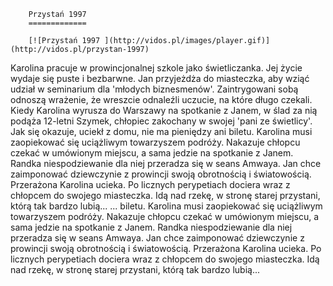 
        Przystań 1997 
        =============
        
        [![Przystań 1997 ](http://vidos.pl/images/player.gif)](http://vidos.pl/przystan-1997)
        
        
 Karolina pracuje w prowincjonalnej szkole jako świetliczanka. Jej życie wydaje się puste i bezbarwne. Jan przyjeżdża do miasteczka, aby wziąć udział w seminarium dla 'młodych biznesmenów'. Zaintrygowani sobą odnoszą wrażenie, że wreszcie odnaleźli uczucie, na które długo czekali. Kiedy Karolina wyrusza do Warszawy na spotkanie z Janem, w ślad za nią podąża 12-letni Szymek, chłopiec zakochany w swojej 'pani ze świetlicy'. Jak się okazuje, uciekł z domu, nie ma pieniędzy ani biletu. Karolina musi zaopiekować się uciążliwym towarzyszem podróży. Nakazuje chłopcu czekać w umówionym miejscu, a sama jedzie na spotkanie z Janem. Randka niespodziewanie dla niej przeradza się w seans Amwaya. Jan chce zaimponować dziewczynie z prowincji swoją obrotnością i światowością. Przerażona Karolina ucieka. Po licznych perypetiach dociera wraz z chłopcem do swojego miasteczka. Idą nad rzekę, w stronę starej przystani, którą tak bardzo lubią...   ... biletu. Karolina musi zaopiekować się uciążliwym towarzyszem podróży. Nakazuje chłopcu czekać w umówionym miejscu, a sama jedzie na spotkanie z Janem. Randka niespodziewanie dla niej przeradza się w seans Amwaya. Jan chce zaimponować dziewczynie z prowincji swoją obrotnością i światowością. Przerażona Karolina ucieka. Po licznych perypetiach dociera wraz z chłopcem do swojego miasteczka. Idą nad rzekę, w stronę starej przystani, którą tak bardzo lubią...
    
